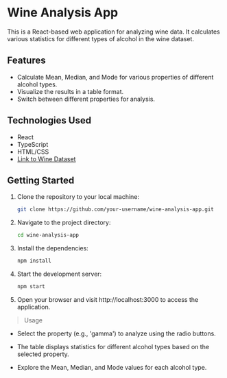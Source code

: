 # Wine Analysis App

This is a React-based web application for analyzing wine data. It calculates various statistics for different types of alcohol in the wine dataset.

## Features

- Calculate Mean, Median, and Mode for various properties of different alcohol types.
- Visualize the results in a table format.
- Switch between different properties for analysis.

## Technologies Used

- React
- TypeScript
- HTML/CSS
- [Link to Wine Dataset](./Assets/wine.ts)

## Getting Started

1. Clone the repository to your local machine:

   ```bash
   git clone https://github.com/your-username/wine-analysis-app.git
   ```
2. Navigate to the project directory:
    ```bash
    cd wine-analysis-app

    ```
3. Install the dependencies:
      ```bash
      npm install

      ```
4. Start the development server:
     ```bash
     npm start

     ```
5. Open your browser and visit http://localhost:3000 to access the application.

> Usage

- Select the property (e.g., 'gamma') to analyze using the radio buttons.

- The table displays statistics for different alcohol types based on the selected property.

- Explore the Mean, Median, and Mode values for each alcohol type.

